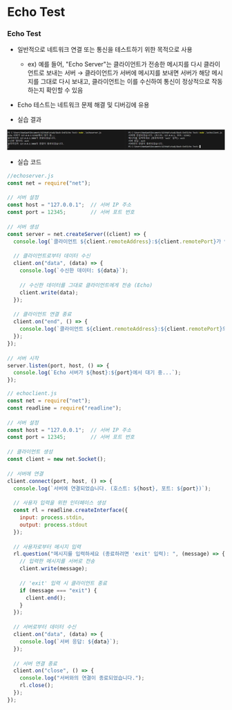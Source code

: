 # Echo Test

### Echo Test

- 일반적으로 네트워크 연결 또는 통신을 테스트하기 위한 목적으로 사용
    - ex) 예를 들어, "Echo Server"는 클라이언트가 전송한 메시지를 다시 클라이언트로 보내는 서버 → 클라이언트가 서버에 메시지를 보내면 서버가 해당 메시지를 그대로 다시 보내고, 클라이언트는 이를 수신하여 통신이 정상적으로 작동하는지 확인할 수 있음
- Echo 테스트는 네트워크 문제 해결 및 디버깅에 유용

- 실습 결과

![에코 데스트 결과](./Image/echoTestResult.png)

- 실습 코드

```jsx
//echoserver.js
const net = require("net");

// 서버 설정
const host = "127.0.0.1";  // 서버 IP 주소
const port = 12345;        // 서버 포트 번호

// 서버 생성
const server = net.createServer((client) => {
  console.log(`클라이언트 ${client.remoteAddress}:${client.remotePort}가 연결되었습니다.`);

  // 클라이언트로부터 데이터 수신
  client.on("data", (data) => {
    console.log(`수신한 데이터: ${data}`);
    
    // 수신한 데이터를 그대로 클라이언트에게 전송 (Echo)
    client.write(data);
  });

  // 클라이언트 연결 종료
  client.on("end", () => {
    console.log(`클라이언트 ${client.remoteAddress}:${client.remotePort}의 연결이 종료되었습니다.`);
  });
});

// 서버 시작
server.listen(port, host, () => {
  console.log(`Echo 서버가 ${host}:${port}에서 대기 중...`);
});
```

```jsx
// echoclient.js
const net = require("net");
const readline = require("readline");

// 서버 설정
const host = "127.0.0.1";  // 서버 IP 주소
const port = 12345;        // 서버 포트 번호

// 클라이언트 생성
const client = new net.Socket();

// 서버에 연결
client.connect(port, host, () => {
  console.log(`서버에 연결되었습니다. (호스트: ${host}, 포트: ${port})`);
  
  // 사용자 입력을 위한 인터페이스 생성
  const rl = readline.createInterface({
    input: process.stdin,
    output: process.stdout
  });

  // 사용자로부터 메시지 입력
  rl.question("메시지를 입력하세요 (종료하려면 'exit' 입력): ", (message) => {
    // 입력한 메시지를 서버로 전송
    client.write(message);

    // 'exit' 입력 시 클라이언트 종료
    if (message === "exit") {
      client.end();
    }
  });

  // 서버로부터 데이터 수신
  client.on("data", (data) => {
    console.log(`서버 응답: ${data}`);
  });

  // 서버 연결 종료
  client.on("close", () => {
    console.log("서버와의 연결이 종료되었습니다.");
    rl.close();
  });
});
```